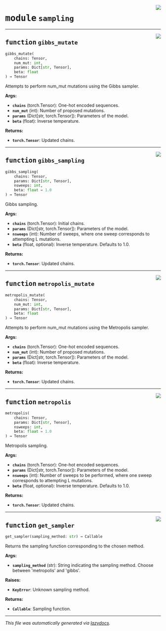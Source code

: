 <!-- markdownlint-disable -->

<a href="https://github.com/spqb/adabmDCApy/tree/main/adabmDCA/sampling.py#L0"><img align="right" style="float:right;" src="https://img.shields.io/badge/-source-cccccc?style=flat-square"></a>

# <kbd>module</kbd> `sampling`





---

<a href="https://github.com/spqb/adabmDCApy/tree/main/adabmDCA/sampling.py#L8"><img align="right" style="float:right;" src="https://img.shields.io/badge/-source-cccccc?style=flat-square"></a>

## <kbd>function</kbd> `gibbs_mutate`

```python
gibbs_mutate(
    chains: Tensor,
    num_mut: int,
    params: Dict[str, Tensor],
    beta: float
) → Tensor
```

Attempts to perform num_mut mutations using the Gibbs sampler. 



**Args:**
 
 - <b>`chains`</b> (torch.Tensor):  One-hot encoded sequences. 
 - <b>`num_mut`</b> (int):  Number of proposed mutations. 
 - <b>`params`</b> (Dict[str, torch.Tensor]):  Parameters of the model. 
 - <b>`beta`</b> (float):  Inverse temperature. 



**Returns:**
 
 - <b>`torch.Tensor`</b>:  Updated chains. 


---

<a href="https://github.com/spqb/adabmDCApy/tree/main/adabmDCA/sampling.py#L37"><img align="right" style="float:right;" src="https://img.shields.io/badge/-source-cccccc?style=flat-square"></a>

## <kbd>function</kbd> `gibbs_sampling`

```python
gibbs_sampling(
    chains: Tensor,
    params: Dict[str, Tensor],
    nsweeps: int,
    beta: float = 1.0
) → Tensor
```

Gibbs sampling. 



**Args:**
 
 - <b>`chains`</b> (torch.Tensor):  Initial chains. 
 - <b>`params`</b> (Dict[str, torch.Tensor]):  Parameters of the model. 
 - <b>`nsweeps`</b> (int):  Number of sweeps, where one sweep corresponds to attempting L mutations. 
 - <b>`beta`</b> (float, optional):  Inverse temperature. Defaults to 1.0. 



**Returns:**
 
 - <b>`torch.Tensor`</b>:  Updated chains. 


---

<a href="https://github.com/spqb/adabmDCApy/tree/main/adabmDCA/sampling.py#L92"><img align="right" style="float:right;" src="https://img.shields.io/badge/-source-cccccc?style=flat-square"></a>

## <kbd>function</kbd> `metropolis_mutate`

```python
metropolis_mutate(
    chains: Tensor,
    num_mut: int,
    params: Dict[str, Tensor],
    beta: float
) → Tensor
```

Attempts to perform num_mut mutations using the Metropolis sampler. 



**Args:**
 
 - <b>`chains`</b> (torch.Tensor):  One-hot encoded sequences. 
 - <b>`num_mut`</b> (int):  Number of proposed mutations. 
 - <b>`params`</b> (Dict[str, torch.Tensor]):  Parameters of the model. 
 - <b>`beta`</b> (float):  Inverse temperature. 



**Returns:**
 
 - <b>`torch.Tensor`</b>:  Updated chains. 


---

<a href="https://github.com/spqb/adabmDCApy/tree/main/adabmDCA/sampling.py#L121"><img align="right" style="float:right;" src="https://img.shields.io/badge/-source-cccccc?style=flat-square"></a>

## <kbd>function</kbd> `metropolis`

```python
metropolis(
    chains: Tensor,
    params: Dict[str, Tensor],
    nsweeps: int,
    beta: float = 1.0
) → Tensor
```

Metropolis sampling. 



**Args:**
 
 - <b>`chains`</b> (torch.Tensor):  One-hot encoded sequences. 
 - <b>`params`</b> (Dict[str, torch.Tensor]):  Parameters of the model. 
 - <b>`nsweeps`</b> (int):  Number of sweeps to be performed, where one sweep corresponds to attempting L mutations. 
 - <b>`beta`</b> (float, optional):  Inverse temperature. Defaults to 1.0. 



**Returns:**
 
 - <b>`torch.Tensor`</b>:  Updated chains. 


---

<a href="https://github.com/spqb/adabmDCApy/tree/main/adabmDCA/sampling.py#L146"><img align="right" style="float:right;" src="https://img.shields.io/badge/-source-cccccc?style=flat-square"></a>

## <kbd>function</kbd> `get_sampler`

```python
get_sampler(sampling_method: str) → Callable
```

Returns the sampling function corresponding to the chosen method. 



**Args:**
 
 - <b>`sampling_method`</b> (str):  String indicating the sampling method. Choose between 'metropolis' and 'gibbs'. 



**Raises:**
 
 - <b>`KeyError`</b>:  Unknown sampling method. 



**Returns:**
 
 - <b>`Callable`</b>:  Sampling function. 




---

_This file was automatically generated via [lazydocs](https://github.com/ml-tooling/lazydocs)._
